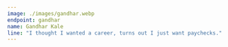 ```yaml
---
image: ./images/gandhar.webp
endpoint: gandhar
name: Gandhar Kale
line: "I thought I wanted a career, turns out I just want paychecks."
---
```

